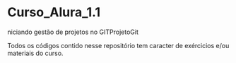 # Curso_Alura_1.1

niciando gestão de projetos no GITProjetoGit

Todos os códigos contido nesse repositório tem caracter de exércicios e/ou materiais do curso.
